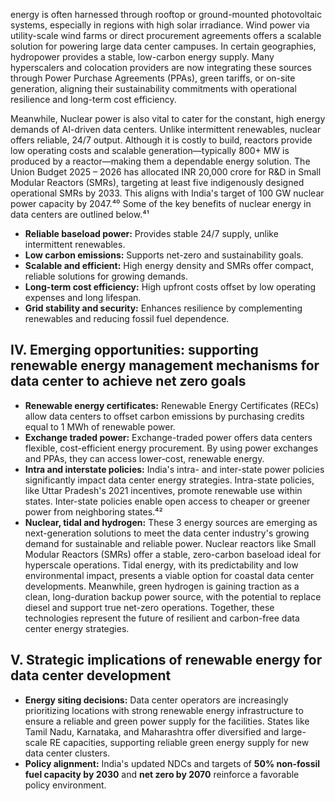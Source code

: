 energy is often harnessed through rooftop or ground-mounted photovoltaic systems, especially in regions with high solar irradiance. Wind power via utility-scale wind farms or direct procurement agreements offers a scalable solution for powering large data center campuses. In certain geographies, hydropower provides a stable, low-carbon energy supply. Many hyperscalers and colocation providers are now integrating these sources through Power Purchase Agreements (PPAs), green tariffs, or on-site generation, aligning their sustainability commitments with operational resilience and long-term cost efficiency.

Meanwhile, Nuclear power is also vital to cater for the constant, high energy demands of AI-driven data centers. Unlike intermittent renewables, nuclear offers reliable, 24/7 output. Although it is costly to build, reactors provide low operating costs and scalable generation—typically 800+ MW is produced by a reactor—making them a dependable energy solution. The Union Budget 2025 – 2026 has allocated INR 20,000 crore for R&D in Small Modular Reactors (SMRs), targeting at least five indigenously designed operational SMRs by 2033. This aligns with India's target of 100 GW nuclear power capacity by 2047.⁴⁰ Some of the key benefits of nuclear energy in data centers are outlined below.⁴¹

*   **Reliable baseload power:** Provides stable 24/7 supply, unlike intermittent renewables.
*   **Low carbon emissions:** Supports net-zero and sustainability goals.
*   **Scalable and efficient:** High energy density and SMRs offer compact, reliable solutions for growing demands.
*   **Long-term cost efficiency:** High upfront costs offset by low operating expenses and long lifespan.
*   **Grid stability and security:** Enhances resilience by complementing renewables and reducing fossil fuel dependence.

## IV. Emerging opportunities: supporting renewable energy management mechanisms for data center to achieve net zero goals

*   **Renewable energy certificates:** Renewable Energy Certificates (RECs) allow data centers to offset carbon emissions by purchasing credits equal to 1 MWh of renewable power.
*   **Exchange traded power:** Exchange-traded power offers data centers flexible, cost-efficient energy procurement. By using power exchanges and PPAs, they can access lower-cost, renewable energy.
*   **Intra and interstate policies:** India's intra- and inter-state power policies significantly impact data center energy strategies. Intra-state policies, like Uttar Pradesh's 2021 incentives, promote renewable use within states. Inter-state policies enable open access to cheaper or greener power from neighboring states.⁴²
*   **Nuclear, tidal and hydrogen:** These 3 energy sources are emerging as next-generation solutions to meet the data center industry's growing demand for sustainable and reliable power. Nuclear reactors like Small Modular Reactors (SMRs) offer a stable, zero-carbon baseload ideal for hyperscale operations. Tidal energy, with its predictability and low environmental impact, presents a viable option for coastal data center developments. Meanwhile, green hydrogen is gaining traction as a clean, long-duration backup power source, with the potential to replace diesel and support true net-zero operations. Together, these technologies represent the future of resilient and carbon-free data center energy strategies.

## V. Strategic implications of renewable energy for data center development

*   **Energy siting decisions:** Data center operators are increasingly prioritizing locations with strong renewable energy infrastructure to ensure a reliable and green power supply for the facilities. States like Tamil Nadu, Karnataka, and Maharashtra offer diversified and large-scale RE capacities, supporting reliable green energy supply for new data center clusters.
*   **Policy alignment:** India's updated NDCs and targets of **50% non-fossil fuel capacity by 2030** and **net zero by 2070** reinforce a favorable policy environment.